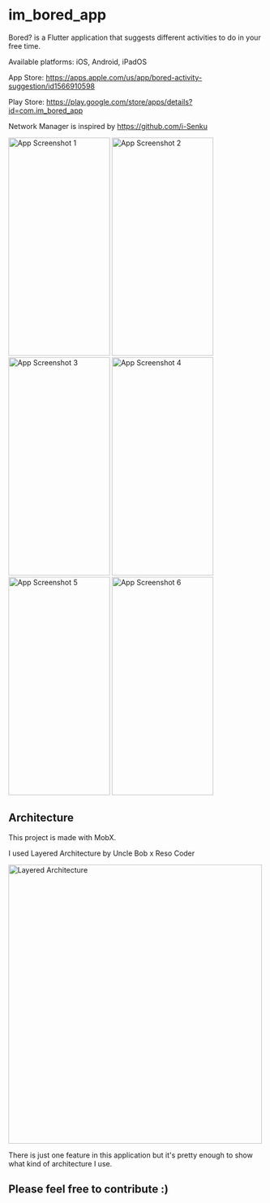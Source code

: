# im_bored_app

Bored? is a Flutter application that suggests different activities to do in your free time.

Available platforms: iOS, Android, iPadOS

App Store: https://apps.apple.com/us/app/bored-activity-suggestion/id1566910598

Play Store: https://play.google.com/store/apps/details?id=com.im_bored_app

Network Manager is inspired by https://github.com/i-Senku

<img src="https://user-images.githubusercontent.com/59976112/117767970-57740280-b23a-11eb-818f-45587df928c8.png" alt="App Screenshot 1" width="200" height="430"> <img src="https://user-images.githubusercontent.com/59976112/117767978-593dc600-b23a-11eb-840a-ac2512e9dae5.png" alt="App Screenshot 2" width="200" height="430">
<img src="https://user-images.githubusercontent.com/59976112/117767982-5a6ef300-b23a-11eb-84f9-ade6b7d3ae93.png" alt="App Screenshot 3" width="200" height="430">
<img src="https://user-images.githubusercontent.com/59976112/117767984-5ba02000-b23a-11eb-98ec-d722f2492354.png" alt="App Screenshot 4" width="200" height="430">
<img src="https://user-images.githubusercontent.com/59976112/117768026-71ade080-b23a-11eb-9828-e2b9e30c5135.png" alt="App Screenshot 5" width="200" height="430">
<img src="https://user-images.githubusercontent.com/59976112/117768032-7377a400-b23a-11eb-97b9-f3a8c6a63eb0.png" alt="App Screenshot 6" width="200" height="430">


## Architecture

This project is made with MobX.

I used Layered Architecture by Uncle Bob x Reso Coder

<img src="https://user-images.githubusercontent.com/59976112/117793690-20f7b100-b255-11eb-989e-732f0e8c0de5.png" alt="Layered Architecture" width="500" height="550"> 

There is just one feature in this application but it's pretty enough to show what kind of architecture I use.

## Please feel free to contribute :)
